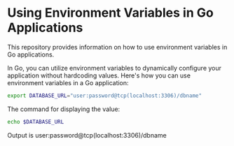 # Using Environment Variables in Go Applications

This repository provides information on how to use environment variables in Go applications.

In Go, you can utilize environment variables to dynamically configure your application without hardcoding values. Here's how you can use environment variables in a Go application:

```bash
export DATABASE_URL="user:password@tcp(localhost:3306)/dbname"

```
The command for displaying the value:
```bash
echo $DATABASE_URL
```
Output is user:password@tcp(localhost:3306)/dbname
